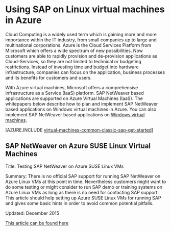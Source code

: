 <!-- not suitable for Mooncake -->

<properties
   pageTitle="Using SAP on Linux virtual machines | Azure"
   description="Learn about using SAP on Linux virtual machines (VMs) in Azure"
   services="virtual-machines-linux,virtual-network,storage"
   documentationCenter="saponazure"
   authors="MSSedusch"
   manager="juergent"
   editor=""
   tags="azure-service-management"
   keywords=""/>
<tags
	ms.service="virtual-machines-linux"
	ms.date="05/04/2016"
	wacn.date=""/>

# Using SAP on Linux virtual machines in Azure

Cloud Computing is a widely used term which is gaining more and more importance within the IT industry, from small companies up to large and multinational corporations. Azure is the Cloud Services Platform from Microsoft which offers a wide spectrum of new possibilities. Now customers are able to rapidly provision and de-provision applications as Cloud-Services, so they are not limited to technical or budgeting restrictions. Instead of investing time and budget into hardware infrastructure, companies can focus on the application, business processes and its benefits for customers and users.

With Azure virtual machines, Microsoft offers a comprehensive Infrastructure as a Service (IaaS) platform. SAP NetWeaver based applications are supported on Azure Virtual Machines (IaaS). The whitepapers below describe how to plan and implement SAP NetWeaver based applications on Windows virtual machines in Azure. You can also implement SAP NetWeaver based applications on [Windows virtual machines](/documentation/articles/virtual-machines-windows-classic-sap-get-started/).

[AZURE.INCLUDE [virtual-machines-common-classic-sap-get-started](../includes/virtual-machines-common-classic-sap-get-started.md)]

## SAP NetWeaver on Azure SUSE Linux Virtual Machines

Title: Testing SAP NetWeaver on Azure SUSE Linux VMs

Summary: There is no official SAP support for running SAP NetWeaver on Azure Linux VMs at this point in time. Nevertheless customers
might want to do some testing or might consider to run SAP demo or training systems on Azure Linux VMs as long as there is no need for contacting SAP support. 
This article should help setting up Azure SUSE Linux VMs for running SAP and gives some basic hints in order to avoid common potential pitfalls.

Updated: December 2015

[This article can be found here](/documentation/articles/virtual-machines-linux-sap-on-suse-quickstart/)
